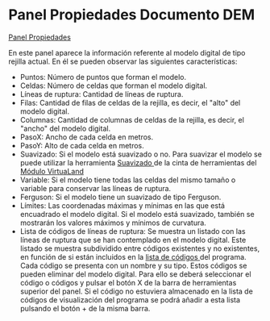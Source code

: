# Panel Propiedades Documento DEM

[Panel Propiedades](./)

En este panel aparece la información referente al modelo digital de tipo rejilla actual. En él se pueden observar las siguientes características:

* Puntos: Número de puntos que forman el modelo.
* Celdas: Número de celdas que forman el modelo digital.
* Líneas de ruptura: Cantidad de líneas de ruptura.
* Filas: Cantidad de filas de celdas de la rejilla, es decir, el "alto" del modelo digital.
* Columnas: Cantidad de columnas de celdas de la rejilla, es decir, el "ancho" del modelo digital.
* PasoX: Ancho de cada celda en metros.
* PasoY: Alto de cada celda en metros.
* Suavizado: Si el modelo está suavizado o no. Para suavizar el modelo se puede utilizar la herramienta [Suavizado ](../../../untitled-289/untitled-200.md)de la cinta de herramientas del [Módulo VirtuaLand](../../../untitled-289/)
* Variable: Si el modelo tiene todas las celdas del mismo tamaño o variable para conservar las líneas de ruptura.
* Ferguson: Si el modelo tiene un suavizado de tipo Ferguson.
* Límites: Las coordenadas máximas y mínimas en las que está encuadrado el modelo digital. Si el modelo está suavizado, también se mostrarán los valores máximos y mínimos de curvatura.
* Lista de códigos de líneas de ruptura: Se muestra un listado con las líneas de ruptura que se han contemplado en el modelo digital. Este listado se muestra subdividido entre códigos existentes y no existentes, en función de si están incluidos en la [lista de códigos ](../../../otras-herramientas/untitled-151/)del programa. Cada código se presenta con un nombre y su tipo. Estos códigos se pueden eliminar del modelo digital. Para ello se deberá seleccionar el código o códigos y pulsar el botón X de la barra de herramientas superior del panel. Si el código no estuviera almacenado en la lista de códigos de visualización del programa se podrá añadir a esta lista pulsando el botón + de la misma barra.

